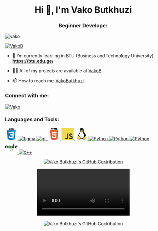 <h1 align="center">Hi 👋, I'm Vako Butkhuzi</h1>
<h3 align="center">Beginner Developer</h3>

<p align="left"> <img src="https://komarev.com/ghpvc/?username=VakoBli&label=Profile%20views&color=3f5427&style=plastic" alt="vako" /> </p>


<p align="left"> <a href="https://github.com/ryo-ma/github-profile-trophy"><img src="https://github-profile-trophy.vercel.app/?username=VakoB" alt="VakoB" /></a> </p>

- 🌱 I’m currently learning in BTU (Business and Technology University) **https://btu.edu.ge/**

- 👨‍💻 All of my projects are available at [VakoB](https://github.com/VakoB)

- 📫 How to reach me: [VakoButkhuzi](https://www.linkedin.com/in/vako-butkhuzi-b09a74275)

<h3 align="left">Connect with me:</h3>
<p align="left">
<a href="https://www.linkedin.com/in/vako-butkhuzi-b09a74275/" target="blank"><img align="center" src="https://raw.githubusercontent.com/rahuldkjain/github-profile-readme-generator/master/src/images/icons/Social/linked-in-alt.svg" alt="Vako" height="30" width="40" /></a>


<h3 align="left">Languages and Tools:</h3>
<p align="left"> <a href="https://www.w3schools.com/css/" target="_blank" rel="noreferrer"> <img src="https://raw.githubusercontent.com/devicons/devicon/master/icons/css3/css3-original-wordmark.svg" alt="css3" width="40" height="40"/> </a> <a href="https://www.figma.com/" target="_blank" rel="noreferrer"> <img src="https://www.vectorlogo.zone/logos/figma/figma-icon.svg" alt="figma" width="40" height="40"/> </a> <a href="https://git-scm.com/" target="_blank" rel="noreferrer"> <img src="https://www.vectorlogo.zone/logos/git-scm/git-scm-icon.svg" alt="git" width="40" height="40"/> </a> <a href="https://www.w3.org/html/" target="_blank" rel="noreferrer"> <img src="https://raw.githubusercontent.com/devicons/devicon/master/icons/html5/html5-original-wordmark.svg" alt="html5" width="40" height="40"/> </a> <a href="https://developer.mozilla.org/en-US/docs/Web/JavaScript" target="_blank" rel="noreferrer"> <img src="https://raw.githubusercontent.com/devicons/devicon/master/icons/javascript/javascript-original.svg" alt="javascript" width="40" height="40"/> </a> <a href="https://www.linux.org/" target="_blank" rel="noreferrer"> <img src="https://raw.githubusercontent.com/devicons/devicon/master/icons/linux/linux-original.svg" alt="linux" width="40" height="40"/> </a> <a href="https://www.python.org/" target="_blank" rel="noreferrer"> <img src="https://www.vectorlogo.zone/logos/python/python-icon.svg" alt="Python" width="40" height="40"/> </a> <a href="https://kotlinlang.org/" target="_blank" rel="noreferrer"> <img src="https://www.vectorlogo.zone/logos/kotlinlang/kotlinlang-icon.svg" alt="Python" width="40" height="40"/> </a> <a href="https://learn.microsoft.com/en-us/dotnet/csharp/tour-of-csharp/" target="_blank" rel="noreferrer"> <img src="https://seeklogo.com/images/C/c-sharp-c-logo-02F17714BA-seeklogo.com.png" alt="Python" width="40" height="40"/> </a> <a href="https://nodejs.org/en" target="_blank" rel="noreferrer"> <img src="https://raw.githubusercontent.com/devicons/devicon/master/icons/nodejs/nodejs-original-wordmark.svg" alt="nodejs" width="40" height="40"/> </a> </a> <a href="https://nodejs.org/en" target="_blank" rel="noreferrer"> <img src="https://cdn.worldvectorlogo.com/logos/c.svg" alt="c++" width="40" height="40"/> </a></p>


<p align="center">   
  <a href="https://github.com/VakoB"> 
    <img src="https://github-profile-summary-cards.vercel.app/api/cards/profile-details?username=VakoB&theme=radical" alt="Vako Butkhuzi's GitHub Contribution"/></a>
</p>
<p align="center">   
  <video src="https://youtu.be/mqCLaWupsTU" controls></video>
</p>

<p align="center">   
  <img src="https://github-readme-streak-stats.herokuapp.com/?user=VakoB" alt="Vako Butkhuzi's GitHub Contribution"/>
</p>
